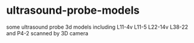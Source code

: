 # ultrasound-probe-models
some ultrasound probe 3d models
including L11-4v L11-5 L22-14v L38-22 and P4-2
scanned by 3D camera
